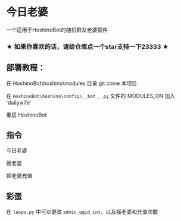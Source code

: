 # 今日老婆

一个适用于HoshinoBot的随机群友老婆插件

### ★ 如果你喜欢的话，请给仓库点一个star支持一下23333 ★

## 部署教程：

在 HoshinoBot\hoshino\modules 目录 git clone 本项目

在 `HoshinoBot\hoshino\config\__bot__.py` 文件的 MODULES_ON 加入 'dailywife'

重启 HoshinoBot

## 指令

今日老婆

摇老婆

摇老婆充值

## 彩蛋

在 `laopo.py` 中可以更改 `admin_qqid_int`，以及摇老婆和充值次数